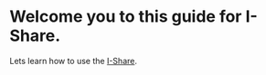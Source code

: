 # Welcome you to this guide for I-Share.
 Lets learn how to use the [I-Share](https://github.com/Rajesh-JP/I-Share-Guide/releases/download/V1.0/ishare-1.0.apk).

